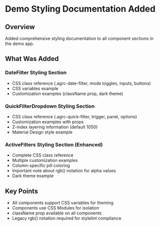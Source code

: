 # Demo Styling Documentation Added

## Overview

Added comprehensive styling documentation to all component sections in the demo app.

## What Was Added

### DateFilter Styling Section

- CSS class reference (.agrc-date-filter, mode toggles, inputs, buttons)
- CSS variables example
- Customization examples (className prop, dark theme)

### QuickFilterDropdown Styling Section

- CSS class reference (.agrc-quick-filter, trigger, panel, options)
- Customization examples with props
- Z-index layering information (default 1050)
- Material Design style example

### ActiveFilters Styling Section (Enhanced)

- Complete CSS class reference
- Multiple customization examples
- Column-specific pill coloring
- Important note about rgb() notation for alpha values
- Dark theme example

## Key Points

- All components support CSS variables for theming
- Components use CSS Modules for isolation
- className prop available on all components
- Legacy rgb() notation required for stylelint compliance
